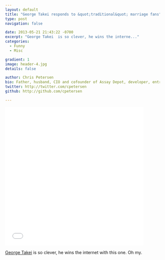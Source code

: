 ```yaml
---
layout: default
title: "George Takei responds to &quot;traditional&quot; marriage fans"
type: post
navigation: false

date: 2013-05-21 21:43:22 -0700
excerpt: "George Takei  is so clever, he wins the interne..."
categories:
  - Funny
  - Misc

gradient: 1
image: header-4.jpg
details: false

author: Chris Petersen
bio: Father, husband, CIO and cofounder of Assay Depot, developer, entrepreneur and technologist.
twitter: http://twitter.com/cpetersen
github: http://github.com/cpetersen

---
```


<iframe class="embedly-embed" src="//cdn.embedly.com/widgets/media.html?src=%2F%2Fimgur.com%2Fa%2FvchC7%2Fembed&url=http%3A%2F%2Fimgur.com%2Fa%2FvchC7&image=http%3A%2F%2Fi.imgur.com%2FC0RyW6E.jpg%3Ffb&key=d815972c91e546edb5d2d02e509f8b1c&type=text%2Fhtml&schema=imgur" width="450" height="450" scrolling="no" frameborder="0" allowfullscreen></iframe>

 [George Takei](https://twitter.com/GeorgeTakei)  is so clever, he wins the internet with this one. Oh my.

